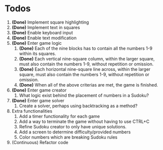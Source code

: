 # Todos

1. **(Done)** Implement square highlighting 
2. **(Done)** Implement text in squares 
3. **(Done)** Enable keyboard input
4. **(Done)** Enable text modification
5. **(Done)** Enter game logic
    1. **(Done)** Each of the nine blocks has to contain all the numbers 1-9 within its squares. 
    2. **(Done)** Each vertical nine-square column, within the larger square, must also contain the numbers 1-9, without repetition or omission.
    3. **(Done)** Each horizontal nine-square line across, within the larger square, must also contain the numbers 1-9, without repetition or omission.
    4. **(Done)** When all of the above criterias are met, the game is finished.
6. **(Done)** Enter game creator
    1. What logic exist behind the placement of numbers in a Sudoku?
7. **(Done)** Enter game solver
    1. Create a solver, perhaps using backtracking as a method?
8. Extra functionalities
    1. Add a timer functionality for each game
    2. Add a way to terminate the game without having to use CTRL+C
    3. Refine Sudoku creator to only have unique solutions.
    4. Add a screen to determine difficulty/provided numbers
    5. Color numbers which are breaking Sudoku rules
9. (Continuous) Refactor code